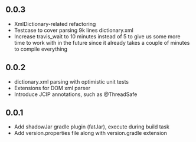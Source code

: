 0.0.3
-----
* XmlDictionary-related refactoring
* Testcase to cover parsing 9k lines dictionary.xml
* Increase travis_wait to 10 minutes instead of 5 to give us some more time to work with 
in the future since it already takes a couple of minutes to compile everything

0.0.2
-----
* dictionary.xml parsing with optimistic unit tests
* Extensions for DOM xml parser
* Introduce JCIP annotations, such as @ThreadSafe

0.0.1
-----
* Add shadowJar gradle plugin (fatJar), execute during build task
* Add version.properties file along with version.gradle extension
